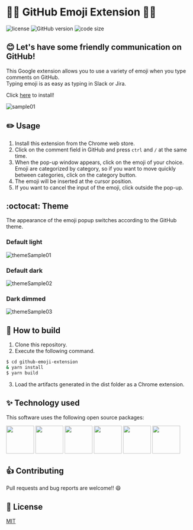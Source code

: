 # :tada::tada: GitHub Emoji Extension :tada::tada:
![license](https://img.shields.io/github/license/kshida/github-emoji-extension)
![GitHub version](https://badge.fury.io/gh/kshida%2Fgithub-emoji-extension.svg)
![code size](https://img.shields.io/github/languages/code-size/kshida/github-emoji-extension)

## :blush: Let's have some friendly communication on GitHub!
This Google extension allows you to use a variety of emoji when you type comments on GitHub.  
Typing emoji is as easy as typing in Slack or Jira.

Click [here](https://chrome.google.com/webstore/detail/github-emoji-extension/ihelcmhhldmlefeikdnpampbpbgbcgmg) to install!

![sample01](https://user-images.githubusercontent.com/34312716/124481266-0f5d0080-dde3-11eb-9881-a5fc892cb346.png)

## :pencil2: Usage
1. Install this extension from the Chrome web store.
2. Click on the comment field in GitHub and press `ctrl` and `/` at the same time.
3. When the pop-up window appears, click on the emoji of your choice. Emoji are categorized by category, so if you want to move quickly between categories, click on the category button.
4. The emoji will be inserted at the cursor position.
5. If you want to cancel the input of the emoji, click outside the pop-up.

## :octocat: Theme
The appearance of the emoji popup switches according to the GitHub theme.

### Default light
![themeSample01](https://user-images.githubusercontent.com/34312716/124487255-72ea2c80-dde9-11eb-9c91-cbb3b62d469f.png)

### Default dark
![themeSample02](https://user-images.githubusercontent.com/34312716/124485775-dd01d200-dde7-11eb-9733-36fb725c6be5.png)

### Dark dimmed
![themeSample03](https://user-images.githubusercontent.com/34312716/124485942-09b5e980-dde8-11eb-8a6f-5e44d5dd534f.png)

## :wrench: How to build
1. Clone this repository.
2. Execute the following command.  
```bash
$ cd github-emoji-extension
& yarn install
$ yarn build
```
3. Load the artifacts generated in the dist folder as a Chrome extension.

## :sparkles: Technology used
This software uses the following open source packages:
<p align="left">
  <a href="https://reactjs.org/"><img src="https://raw.githubusercontent.com/facebook/react/cae635054e17a6f107a39d328649137b83f25972/fixtures/dom/public/react-logo.svg" height="75px;" /></a>
  <a href="https://www.typescriptlang.org/"><img src="https://user-images.githubusercontent.com/34312716/124487886-2eab5c00-ddea-11eb-9209-b3744f5d9444.png" height="75px;" /></a>
  <a href="https://material-ui.com/"><img src="https://material-ui.com/static/logo_raw.svg" height="75px;" /></a>
  <a href="https://github.com/sindresorhus/ky"><img src="https://github.com/sindresorhus/ky/blob/main/media/logo.svg" height="75px;" /></a>
  <a href="https://webpack.js.org/"><img src="https://github.com/webpack/media/blob/master/logo/icon-square-big.png?raw=true" height="75px;" /></a>
  <a href="https://prettier.io/"><img src="https://github.com/prettier/prettier-logo/blob/master/images/prettier-banner-dark.png" height="75px;" /></a>
</p>

## :+1: Contributing
Pull requests and bug reports are welcome!! 😄

## :page_facing_up: License
[MIT](https://github.com/kshida/github-emoji-extension/blob/main/LICENSE)

